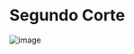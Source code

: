 # Segundo Corte

![image](https://user-images.githubusercontent.com/31961588/215919947-5e89fa46-33ba-4873-8641-47db4d5a14ae.png)
